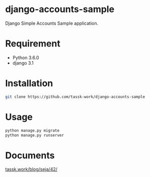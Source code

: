 # django-accounts-sample
Django Simple Accounts Sample application.
 
# Requirement
* Python 3.6.0
* django 3.1

# Installation
```sh
git clone https://github.com/tassk-work/django-accounts-sample
```

# Usage
```sh
python manage.py migrate
python manage.py runserver
```

# Documents
[tassk.work/blog/seja/42/](https://tassk.work/blog/seja/42/)